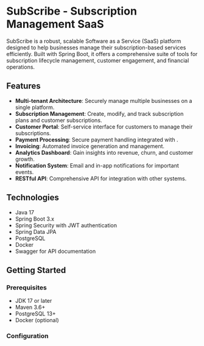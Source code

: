 # SubScribe - Subscription Management SaaS

SubScribe is a robust, scalable Software as a Service (SaaS) platform designed to help businesses manage their subscription-based services efficiently. Built with Spring Boot, it offers a comprehensive suite of tools for subscription lifecycle management, customer engagement, and financial operations.

## Features

- **Multi-tenant Architecture**: Securely manage multiple businesses on a single platform.
- **Subscription Management**: Create, modify, and track subscription plans and customer subscriptions.
- **Customer Portal**: Self-service interface for customers to manage their subscriptions.
- **Payment Processing**: Secure payment handling integrated with <Mpesa Daraja or Paystack>.
- **Invoicing**: Automated invoice generation and management.
- **Analytics Dashboard**: Gain insights into revenue, churn, and customer growth.
- **Notification System**: Email and in-app notifications for important events.
- **RESTful API**: Comprehensive API for integration with other systems.

## Technologies

- Java 17
- Spring Boot 3.x
- Spring Security with JWT authentication
- Spring Data JPA
- PostgreSQL
- Docker
- Swagger for API documentation

## Getting Started

### Prerequisites

- JDK 17 or later
- Maven 3.6+
- PostgreSQL 13+
- Docker (optional)

### Configuration

